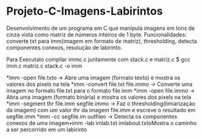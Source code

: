 # Projeto-C-Imagens-Labirintos

Desenvolvimento de um programa em C que manipula imagens em tons de cinza vista como matriz de números inteiros de 1 byte. 
Funcionalidades: converte txt para imm(imagem em formato de matriz), thresholding, detecta componentes conexos, resolução de labirinto.

Para Executalo compilar immc.c juntamente com stack.c e matriz.c
$ gcc imm.c matriz.c stack.c -o imm

*imm -open file.txto ->  Abre uma imagem (formato texto) e mostra os valores dos pixels na tela
*imm -convert file.txt file.immo -> Converte uma imagem no formato file.txt para o formato file.imm 
*imm -open file.immo -> Abra uma imagem (formato binária) e mostra os valores dos pixels na tela
*imm -segment thr file.imm segfile.immo -> Faz o thresholding(limiarização da imagem) com um valor thr da imagem file.imm e escreve o resultado em segfile.imm
*imm -cc segfile.im outfileo -> Detecta os componentes conexos de uma imagem•imm -lab imlab.txt imlabout.txtoMostra o caminho a ser percorrido em um labirinto
